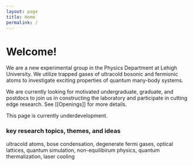 ```yaml
---
layout: page
title: Home
permalink: /
---
```

# Welcome!
We are a new experimental group in the Physics Department at Lehigh University. 
We utilize trapped gases of ultracold bosonic and fermionic atoms to investigate exciting properties 
of quantum many-body systems.

We are currently looking for motivated undergraduate, graduate, and postdocs to join us in constructing the laboratory
and participate in cutting edge research. See [[Openings]] for more details.

This page is currently underdevelopment.

### key research topics, themes, and ideas 
ultracold atoms, bose condensation, degenerate fermi gases, optical lattices, quantum simulation,
non-equilibirum physics, quantum thermalization, laser cooling
